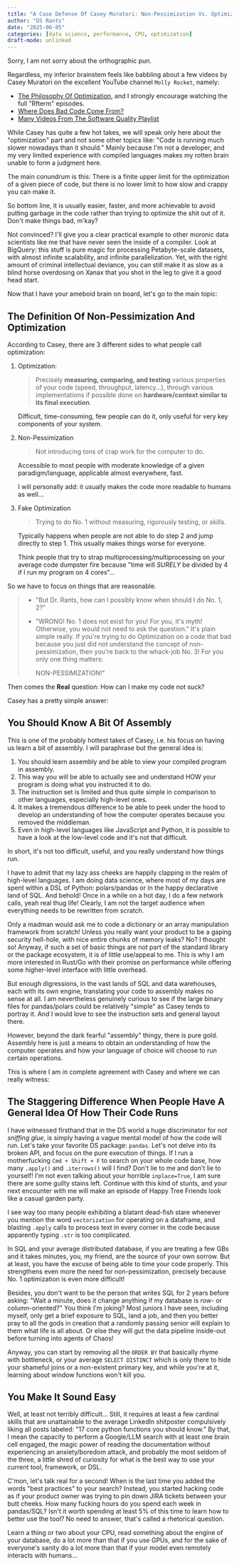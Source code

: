 ```yaml
---
title: "A Case Defense Of Casey Muratori: Non-Pessimization Vs. Optimization"
author: "DS Rants"
date: "2025-06-05"
categories: [data science, performance, CPU, optimization]
draft-mode: unlinked
---
```


Sorry, I am not sorry about the orthographic pun.

Regardless, my inferior brainstem feels like babbling about a few videos by Casey Muratori on the excellent YouTube channel `Molly Rocket`, namely:

- [The Philosophy Of Optimization](https://www.youtube.com/watch?v=pgoetgxecw8), and I strongly encourage watching the full "Rfterm" episodes.
- [Where Does Bad Code Come From?](https://youtu.be/7YpFGkG-u1w?si=qVWfQ-WoOnT0sRmj)
- [Many Videos From The Software Quality Playlist](https://www.youtube.com/watch?v=Ge3aKEmZcqY&list=PLEMXAbCVnmY4JbNByvpgEzWsLRKVaF_pk)

While Casey has quite a few hot takes, we will speak only here about the "optimization" part and not some other topics like: "Code is running much slower nowadays than it should." Mainly because I'm not a developer, and my very limited experience with compiled languages makes my rotten brain unable to form a judgment here.

The main conundrum is this: There is a finite upper limit for the optimization of a given piece of code, but there is no lower limit to how slow and crappy you can make it.

So bottom line, it is usually easier, faster, and more achievable to avoid putting garbage in the code rather than trying to optimize the shit out of it. Don't make things bad, m'kay?

Not convinced? I'll give you a clear practical example to other moronic data scientists like me that have never seen the inside of a compiler.
Look at BigQuery: this stuff is pure magic for processing Petabyte-scale datasets, with almost infinite scalability, and infinite parallelization.
Yet, with the right amount of criminal intellectual deviance, you can still make it as slow as a blind horse overdosing on Xanax that you shot in the leg to give it a good head start.

Now that I have your ameboid brain on board, let's go to the main topic:

## The Definition Of Non-Pessimization And Optimization

According to Casey, there are 3 different sides to what people call optimization:

1. Optimization:

   > Precisely **measuring, comparing, and testing** various properties of your code (speed, throughput, latency...), through various implementations if possible done on **hardware/context similar to its final execution**.

   Difficult, time-consuming, few people can do it, only useful for very key components of your system.

2. Non-Pessimization

   > Not introducing tons of crap work for the computer to do.

   Accessible to most people with moderate knowledge of a given paradigm/language, applicable almost everywhere, fast.

   I will personally add: it usually makes the code more readable to humans as well...

3. Fake Optimization

   > Trying to do No. 1 without measuring, rigorously testing, or skills.

   Typically happens when people are not able to do step 2 and jump directly to step 1.
   This usually makes things worse for everyone.

   Think people that try to strap multiprocessing/multiprocessing on your average code dumpster fire because "time will _SURELY_ be divided by 4 if I run my program on 4 cores"...

So we have to focus on things that are reasonable.

> - "But Dr. Rants, how can I possibly know when should I do No. 1, 2?"
> - "WRONG! No. 1 does not exist for you! For you, it's myth! Otherwise, you would not need to ask the question."
>   It's plain simple really. If you're trying to do Optimization on a code that bad because you just did not understand the concept of non-pessimization, then you're back to the whack-job No. 3!
>   For you only one thing matters:
>
>   NON-PESSIMIZATION!"

Then comes the **Real** question: How can I make my code not suck?

Casey has a pretty simple answer:

## You Should Know A Bit Of Assembly

This is one of the probably hottest takes of Casey, i.e. his focus on having us learn a bit of assembly.
I will paraphrase but the general idea is:

1. You should learn assembly and be able to view your compiled program in assembly.
2. This way you will be able to actually see and understand HOW your program is doing what you instructed it to do.
3. The instruction set is limited and thus quite simple in comparison to other languages, especially high-level ones.
4. It makes a tremendous difference to be able to peek under the hood to develop an understanding of how the computer operates because you removed the middleman.
5. Even in high-level languages like JavaScript and Python, it is possible to have a look at the low-level code and it's not that difficult.

In short, it's not too difficult, useful, and you really understand how things run.

I have to admit that my lazy ass cheeks are happily clapping in the realm of high-level languages.
I am doing data science, where most of my days are spent within a DSL of Python: polars/pandas or in the happy declarative land of SQL.
And behold! Once in a while on a hot day, I do a few network calls, yeah real thug life!
Clearly, I am not the target audience when everything needs to be rewritten from scratch.

Only a madman would ask me to code a dictionary or an array manipulation framework from scratch!
Unless you really want your product to be a gaping security hell-hole, with nice entire chunks of memory leaks?
No? I thought so!
Anyway, if such a set of basic things are not part of the standard library or the package ecosystem, it is of little use/appeal to me.
This is why I am more interested in Rust/Go with their promise on performance while offering some higher-level interface with little overhead.

But enough digressions, in the vast lands of SQL and data warehouses, each with its own engine, translating your code to assembly makes no sense at all.
I am nevertheless genuinely curious to see if the large binary files for pandas/polars could be relatively "simple" as Casey tends to portray it.
And I would love to see the instruction sets and general layout there.

However, beyond the dark fearful "assembly" thingy, there is pure gold. Assembly here is just a means to obtain an understanding of how the computer operates and how your language of choice will choose to run certain operations.

This is where I am in complete agreement with Casey and where we can really witness:

## The Staggering Difference When People Have A General Idea Of How Their Code Runs

I have witnessed firsthand that in the DS world a huge discriminator for _not sniffing glue_, is simply having a vague mental model of how the code will run.
Let's take your favorite DS package: `pandas`.
Let's not delve into its broken API, and focus on the pure execution of things.
If I run a motherfucking `Cmd + Shift + F` to search on your whole code base, how many `.apply()` and `.iterrows()` will I find?
Don't lie to me and don't lie to yourself!
I'm not even talking about your horrible `inplace=True`, I am sure there are some guilty stains left.
Continue with this kind of stunts, and your next encounter with me will make an episode of Happy Tree Friends look like a casual garden party.

I see way too many people exhibiting a blatant dead-fish stare whenever you mention the word `vectorization` for operating on a dataframe, and blasting `.apply` calls to process text in every corner in the code because apparently typing `.str` is too complicated.

In SQL and your average distributed database, if you are treating a few GBs and it takes minutes, you, my friend, are the source of your own sorrow.
But at least, you have the excuse of being able to time your code properly.
This strengthens even more the need for non-pessimization, precisely because No. 1 optimization is even more difficult!

Besides, you don't want to be the person that writes SQL for 2 years before asking: "Wait a minute, does it change anything if my database is row- or column-oriented?"
You think I'm joking?
Most juniors I have seen, including myself, only get a brief exposure to SQL, land a job, and then you better pray to all the gods in creation that a randomly passing senior will explain to them what life is all about. Or else they will gut the data pipeline inside-out before turning into agents of Chaos!

Anyway, you can start by removing all the `ORDER BY` that basically rhyme with bottleneck, or your average `SELECT DISTINCT` which is only there to hide your shameful joins or a non-existent primary key, and while you're at it, learning about window functions won't kill you.

## You Make It Sound Easy

Well, at least not terribly difficult...
Still, it requires at least a few cardinal skills that are unattainable to the average LinkedIn shitposter compulsively liking all posts labeled: "17 core python functions you should know."
By that, I mean the capacity to perform a Google/LLM search with at least one brain cell engaged, the magic power of reading the documentation without experiencing an anxiety/boredom attack, and probably the most seldom of the three, a little shred of curiosity for what is the best way to use your current tool, framework, or DSL.

C'mon, let's talk real for a second!
When is the last time you added the words "best practices" to your search?
Instead, you started hacking code as if your product owner was trying to pin down JIRA tickets between your butt cheeks.
How many fucking hours do you spend each week in pandas/SQL?
Isn't it worth spending at least 5% of this time to learn how to better use the tool?
No need to answer, that's called a rhetorical question.

Learn a thing or two about your CPU, read something about the engine of your database, do a lot more than that if you use GPUs, and for the sake of everyone's sanity do a lot more than that if your model even remotely interacts with humans...
